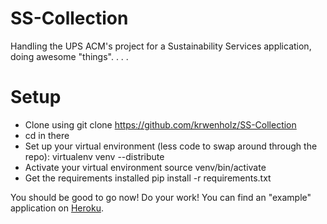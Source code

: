 SS-Collection
=============

Handling the UPS ACM's project for a Sustainability Services application, doing awesome "things". . . .

# Setup
* Clone using 
    git clone https://github.com/krwenholz/SS-Collection
* cd in there
* Set up your virtual environment (less code to swap around through the repo):
    virtualenv venv --distribute
* Activate your virtual environment
    source venv/bin/activate
* Get the requirements installed
    pip install -r requirements.txt

You should be good to go now!  Do your work!  You can find an "example" application
on [Heroku](https://devcenter.heroku.com/articles/python).
